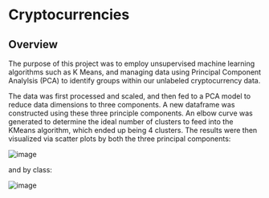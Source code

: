 # Cryptocurrencies

## Overview 

The purpose of this project was to employ unsupervised machine learning algorithms such as K Means, and managing data using Principal Component Analylsis (PCA) to identify groups within our unlabeled cryptocurrency data. 

The data was first processed and scaled, and then fed to a PCA model to reduce data dimensions to three components. A new dataframe was constructed using these three principle components. An elbow curve was generated to determine the ideal number of clusters to feed into the KMeans algorithm, which ended up being 4 clusters. The results were then visualized via scatter plots by both the three principal components:


![image](https://user-images.githubusercontent.com/90593897/151893873-6bdbcd93-a476-4be1-aa75-514d5c102b8b.png)


and by class:


![image](https://user-images.githubusercontent.com/90593897/151893900-b715cb2b-77b4-4beb-b811-b388a9b36db4.png)
